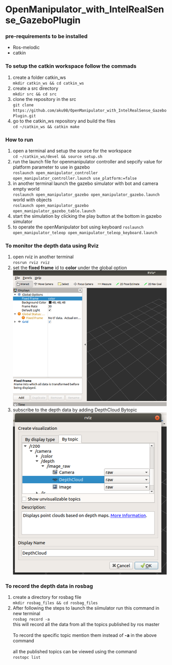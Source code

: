 # OpenManipulator_with_IntelRealSense_GazeboPlugin
### pre-requirements to be installed
* Ros-melodic
* catkin
### To setup the catkin workspace follow the commads
1. create a folder catkin_ws \
  `mkdir catkin_ws && cd catkin_ws`
2. create a src directory \
   `mkdir src && cd src`
3. clone the repository in the src \
   `git clone https://github.com/aku98/OpenManipulator_with_IntelRealSense_GazeboPlugin.git`
4. go to the catkin_ws repository and build the files \
   `cd ~/catkin_ws && catkin make`
### How to run
1. open a terminal and setup the source for the workspace \
   `cd ~/catkin_ws/devel && source setup.sh`
2. run the launch file for openmanipulator controller and sepcify value for platform parameter to use in gazebo  \
   `roslaunch open_manipulator_controller open_manipulator_controller.launch use_platform:=false`
3. in another terminal launch the gazebo simulator with bot and camera \
   empty world \
   `roslaunch open_manipulator_gazebo open_manipulator_gazebo.launch` \
   world with objects \
   `roslaunch open_manipulator_gazebo open_manipulator_gazebo_table.launch`
4. start the simulation by clicking the play button at the bottom in gazebo simulator
5. to operate the openManipulator bot using keyboard 
   `roslaunch open_manipulator_teleop open_manipulator_teleop_keyboard.launch`
### To monitor the depth data using Rviz
1. open rviz in another terminal \
`rosrun rviz rviz` 
2. set the **fixed frame** id to **color** under the global option \
  ![picture alt](rviz_fixedFrame.png)
3. subscribe to the depth data by adding DepthCloud Bytopic \
 ![picture alt](bytopic.png)
### To record the depth data in rosbag
1. create a directory for rosbag file\
  `mkdir rosbag_files && cd rosbag_files`
2. After following the steps to launch the siimulator run this command in new terminal\
  `rosbag record -a`\
   this will record all the data from all the topics published by ros master\
   \
   To record the specific topic mention them instead of **-a** in the above command\
   \
   all the published topics can be viewed using the command\
   `rostopc list`
